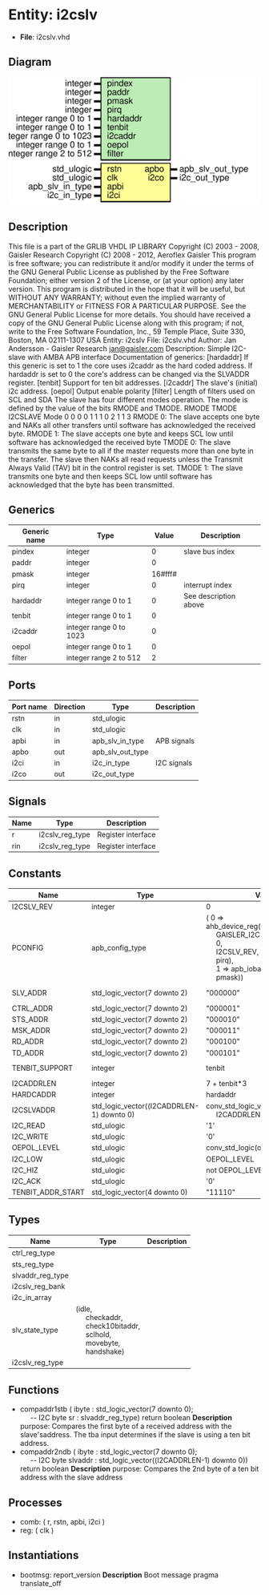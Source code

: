 # Entity: i2cslv

- **File**: i2cslv.vhd
## Diagram

![Diagram](i2cslv.svg "Diagram")
## Description

 This file is a part of the GRLIB VHDL IP LIBRARY
 Copyright (C) 2003 - 2008, Gaisler Research
 Copyright (C) 2008 - 2012, Aeroflex Gaisler
 This program is free software; you can redistribute it and/or modify
 it under the terms of the GNU General Public License as published by
 the Free Software Foundation; either version 2 of the License, or
 (at your option) any later version.
 This program is distributed in the hope that it will be useful,
 but WITHOUT ANY WARRANTY; without even the implied warranty of
 MERCHANTABILITY or FITNESS FOR A PARTICULAR PURPOSE.  See the
 GNU General Public License for more details.
 You should have received a copy of the GNU General Public License
 along with this program; if not, write to the Free Software
 Foundation, Inc., 59 Temple Place, Suite 330, Boston, MA  02111-1307  USA
Entity: i2cslv
File:   i2cslv.vhd
Author: Jan Andersson - Gaisler Research
        jan@gaisler.com
Description: Simple I2C-slave with AMBA APB interface
Documentation of generics:
[hardaddr]
If this generic is set to 1 the core uses i2caddr as the hard coded address.
If hardaddr is set to 0 the core's address can be changed via the SLVADDR
register.
[tenbit]
Support for ten bit addresses.
[i2caddr]
The slave's (initial) i2c address.
[oepol]
Output enable polarity
[filter]
Length of filters used on SCL and SDA
The slave has four different modes operation. The mode is defined by the
value of the bits RMODE and TMODE.
RMODE TMODE   I2CSLAVE Mode
  0     0          0
  0     1          1
  1     0          2
  1     1          3
RMODE 0:
The slave accepts one byte and NAKs all other transfers until software has
acknowledged the received byte.
RMODE 1:
The slave accepts one byte and keeps SCL low until software has acknowledged
the received byte
TMODE 0:
The slave transmits the same byte to all if the master requests more than
one byte in the transfer. The slave then NAKs all read requests unless the
Transmit Always Valid (TAV) bit in the control register is set.
TMODE 1:
The slave transmits one byte and then keeps SCL low until software has
acknowledged that the byte has been transmitted.
## Generics

| Generic name | Type                    | Value   | Description           |
| ------------ | ----------------------- | ------- | --------------------- |
| pindex       | integer                 | 0       | slave bus index       |
| paddr        | integer                 | 0       |                       |
| pmask        | integer                 | 16#fff# |                       |
| pirq         | integer                 | 0       | interrupt index       |
| hardaddr     | integer range 0 to 1    | 0       | See description above |
| tenbit       | integer range 0 to 1    | 0       |                       |
| i2caddr      | integer range 0 to 1023 | 0       |                       |
| oepol        | integer range 0 to 1    | 0       |                       |
| filter       | integer range 2 to 512  | 2       |                       |
## Ports

| Port name | Direction | Type             | Description |
| --------- | --------- | ---------------- | ----------- |
| rstn      | in        | std_ulogic       |             |
| clk       | in        | std_ulogic       |             |
| apbi      | in        | apb_slv_in_type  | APB signals |
| apbo      | out       | apb_slv_out_type |             |
| i2ci      | in        | i2c_in_type      | I2C signals |
| i2co      | out       | i2c_out_type     |             |
## Signals

| Name | Type            | Description        |
| ---- | --------------- | ------------------ |
| r    | i2cslv_reg_type | Register interface |
|  rin | i2cslv_reg_type | Register interface |
## Constants

| Name              | Type                                      | Value                                                                                                                                                                                                                                                                                                                                    | Description        |
| ----------------- | ----------------------------------------- | ---------------------------------------------------------------------------------------------------------------------------------------------------------------------------------------------------------------------------------------------------------------------------------------------------------------------------------------- | ------------------ |
| I2CSLV_REV        | integer                                   |  0                                                                                                                                                                                                                                                                                                                                       |                    |
| PCONFIG           | apb_config_type                           |  (    0 => ahb_device_reg(VENDOR_GAISLER,<br><span style="padding-left:20px"> GAISLER_I2CSLV,<br><span style="padding-left:20px"> 0,<br><span style="padding-left:20px"> I2CSLV_REV,<br><span style="padding-left:20px"> pirq),<br><span style="padding-left:20px">    1 => apb_iobar(paddr,<br><span style="padding-left:20px"> pmask)) | AMBA PnP           |
| SLV_ADDR          | std_logic_vector(7 downto 2)              |  "000000"                                                                                                                                                                                                                                                                                                                                | Register addresses |
| CTRL_ADDR         | std_logic_vector(7 downto 2)              |  "000001"                                                                                                                                                                                                                                                                                                                                |                    |
| STS_ADDR          | std_logic_vector(7 downto 2)              |  "000010"                                                                                                                                                                                                                                                                                                                                |                    |
| MSK_ADDR          | std_logic_vector(7 downto 2)              |  "000011"                                                                                                                                                                                                                                                                                                                                |                    |
| RD_ADDR           | std_logic_vector(7 downto 2)              |  "000100"                                                                                                                                                                                                                                                                                                                                |                    |
| TD_ADDR           | std_logic_vector(7 downto 2)              |  "000101"                                                                                                                                                                                                                                                                                                                                |                    |
| TENBIT_SUPPORT    | integer                                   |  tenbit                                                                                                                                                                                                                                                                                                                                  | Core configuration |
| I2CADDRLEN        | integer                                   |  7 + tenbit*3                                                                                                                                                                                                                                                                                                                            |                    |
| HARDCADDR         | integer                                   |  hardaddr                                                                                                                                                                                                                                                                                                                                |                    |
| I2CSLVADDR        | std_logic_vector((I2CADDRLEN-1) downto 0) |     conv_std_logic_vector(i2caddr,<br><span style="padding-left:20px"> I2CADDRLEN)                                                                                                                                                                                                                                                       |                    |
| I2C_READ          | std_ulogic                                |  '1'                                                                                                                                                                                                                                                                                                                                     | R/Wn bit           |
| I2C_WRITE         | std_ulogic                                |  '0'                                                                                                                                                                                                                                                                                                                                     |                    |
| OEPOL_LEVEL       | std_ulogic                                |  conv_std_logic(oepol = 1)                                                                                                                                                                                                                                                                                                               |                    |
| I2C_LOW           | std_ulogic                                |  OEPOL_LEVEL                                                                                                                                                                                                                                                                                                                             | OE                 |
| I2C_HIZ           | std_ulogic                                |  not OEPOL_LEVEL                                                                                                                                                                                                                                                                                                                         |                    |
| I2C_ACK           | std_ulogic                                |  '0'                                                                                                                                                                                                                                                                                                                                     |                    |
| TENBIT_ADDR_START | std_logic_vector(4 downto 0)              |  "11110"                                                                                                                                                                                                                                                                                                                                 |                    |
## Types

| Name             | Type                                                                                                                                                                                                                                                 | Description |
| ---------------- | ---------------------------------------------------------------------------------------------------------------------------------------------------------------------------------------------------------------------------------------------------- | ----------- |
| ctrl_reg_type    |                                                                                                                                                                                                                                                      |             |
| sts_reg_type     |                                                                                                                                                                                                                                                      |             |
| slvaddr_reg_type |                                                                                                                                                                                                                                                      |             |
| i2cslv_reg_bank  |                                                                                                                                                                                                                                                      |             |
| i2c_in_array     |                                                                                                                                                                                                                                                      |             |
| slv_state_type   | (idle,<br><span style="padding-left:20px"> checkaddr,<br><span style="padding-left:20px"> check10bitaddr,<br><span style="padding-left:20px"> sclhold,<br><span style="padding-left:20px"> movebyte,<br><span style="padding-left:20px"> handshake)  |             |
| i2cslv_reg_type  |                                                                                                                                                                                                                                                      |             |
## Functions
- compaddr1stb <font id="function_arguments">( ibyte : std_logic_vector(7 downto 0);<br><span style="padding-left:20px">      -- I2C byte sr    : slvaddr_reg_type) </font> <font id="function_return">return boolean </font>
**Description**
purpose: Compares the first byte of a received address with the slave'saddress. The tba input determines if the slave is using a ten bit address.
- compaddr2ndb <font id="function_arguments">( ibyte   : std_logic_vector(7 downto 0);<br><span style="padding-left:20px">               -- I2C byte slvaddr : std_logic_vector((I2CADDRLEN-1) downto 0)) </font> <font id="function_return">return boolean </font>
**Description**
purpose: Compares the 2nd byte of a ten bit address with the slave address
## Processes
- comb: ( r, rstn, apbi, i2ci )
- reg: ( clk )
## Instantiations

- bootmsg: report_version
**Description**
Boot message
pragma translate_off

